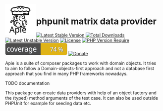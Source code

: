 <img src="/docs/apie-logo.svg" width="100px" align="left" />
<h1>phpunit matrix data provider</h1>




 [![Latest Stable Version](http://poser.pugx.org/apie/phpunit-matrix-data-provider/v)](https://packagist.org/packages/apie/phpunit-matrix-data-provider) [![Total Downloads](http://poser.pugx.org/apie/phpunit-matrix-data-provider/downloads)](https://packagist.org/packages/apie/phpunit-matrix-data-provider) [![Latest Unstable Version](http://poser.pugx.org/apie/phpunit-matrix-data-provider/v/unstable)](https://packagist.org/packages/apie/phpunit-matrix-data-provider) [![License](http://poser.pugx.org/apie/phpunit-matrix-data-provider/license)](https://packagist.org/packages/apie/phpunit-matrix-data-provider) [![PHP Version Require](http://poser.pugx.org/apie/phpunit-matrix-data-provider/require/php)](https://packagist.org/packages/apie/phpunit-matrix-data-provider) [![Code coverage](./coverage_badge.svg)](https://github.com/apie-lib/phpunit-matrix-data-provider/actions/workflows/php.yml) [![Donate](https://www.paypalobjects.com/en_US/i/btn/btn_donate_LG.gif)](https://www.paypal.com/donate/?hosted_button_id=J4CAFUAW7VTAY) 

Apie is a suite of composer packages to work with domain objects. It tries to aim to follow a Domain-objects-first approach and not a database first approach that you find in many PHP frameworks nowadays.

TODO documentation

This package can create data providers with help of an object factory and the (typed) method arguments of the test case. It can also be used outside PHPUnit for example for seeding data etc.
